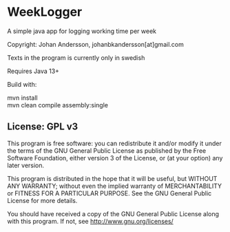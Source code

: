 # WeekLogger

A simple java app for logging working time per week

Copyright: Johan Andersson, johanbkandersson[at]gmail.com
	
Texts in the program is currently only in swedish

Requires Java 13+

Build with:
 
mvn install\
mvn clean compile assembly:single


License: GPL v3
---------------------------------------------------------------
This program is free software: you can redistribute it and/or modify
it under the terms of the GNU General Public License as published by
the Free Software Foundation, either version 3 of the License, or
(at your option) any later version.

This program is distributed in the hope that it will be useful,
but WITHOUT ANY WARRANTY; without even the implied warranty of
MERCHANTABILITY or FITNESS FOR A PARTICULAR PURPOSE. See the
GNU General Public License for more details.

You should have received a copy of the GNU General Public License
along with this program.  If not, see <http://www.gnu.org/licenses/>
